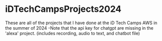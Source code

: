 # iDTechCampsProjects2024
These are all of the projects that I have done at the iD Tech Camps AWS in the summer of 2024
-Note that the api key for chatgpt are missing in the 'alexa' project. (includes recording, audio to text, and chatbot file)
